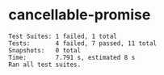 # cancellable-promise

```
Test Suites: 1 failed, 1 total
Tests:       4 failed, 7 passed, 11 total
Snapshots:   0 total
Time:        7.791 s, estimated 8 s
Ran all test suites.
```
